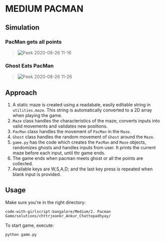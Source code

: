 # MEDIUM PACMAN

## Simulation

### PacMan gets all points

> ![Peek 2020-08-26 11-16](https://user-images.githubusercontent.com/39518771/91265507-8884d380-e78e-11ea-8e7d-7be7a04acd97.gif)

### Ghost Eats PacMan

> ![Peek 2020-08-26 11-26](https://user-images.githubusercontent.com/39518771/91266490-03e68500-e78f-11ea-8545-d2abd9db1b10.gif)

## Approach

1. A static maze is created using a readabale, easily editable string in `utilities.maze`. This string is automatically converted to a 2D array when playing the game.
2. `Maze` class handles the characteristics of the maze, converts inputs into valid movements and validates new positions.
3. `PacMan` class handles the movement of `PacMan` in the `Maze`.
4. `Ghost` class handles the random movement of `Ghost` around the `Maze`.
5. `game.py` has the code which creates the `PacMan` and `Maze` objects, randomizes ghosts and handles inputs from user. It prints the current maze before each input, until thr game ends.
6. The game ends when pacman meets ghost or all the points are collected.
7. Available keys are W,S,A,D; and the last key press is repeated when blank input is provided.

## Usage

Make sure you're in the right directory:

```
code-with-girlscript-bangalore/Medium/2. Pacman Game/solutions/chttrjeankr_Ankur_Chattopadhyay/
```

To start game, execute:

```
python game.py
```
